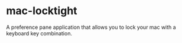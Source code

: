 mac-locktight
=============

A preference pane application that allows you to lock your mac with a keyboard key combination.
